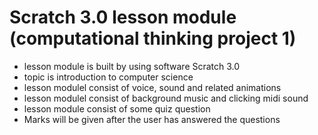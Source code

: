 # Scratch 3.0 lesson module (computational thinking project 1)

- lesson module is built by using software Scratch 3.0
- topic is introduction to computer science
- lesson modulel consist of voice, sound and related animations
- lesson modulel consist of background music and clicking midi sound
- lesson module consist of some quiz question
- Marks will be given after the user has answered the questions
